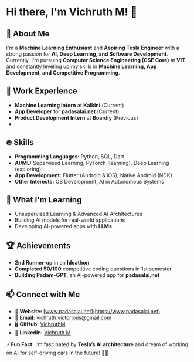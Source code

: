 # Hi there, I'm Vichruth M! 👋  

## 🚀 About Me  
I'm a **Machine Learning Enthusiast** and **Aspiring Tesla Engineer** with a strong passion for **AI, Deep Learning, and Software Development**. Currently, I'm pursuing **Computer Science Engineering (CSE Core)** at **VIT** and constantly leveling up my skills in **Machine Learning, App Development, and Competitive Programming**.

## 💼 Work Experience  
- **Machine Learning Intern** at **Kalkini** (Current)  
- **App Developer** for **padasalai.net** (Current)  
- **Product Development Intern** at **Boardly** (Previous)
- 
## 🔥 Skills  
- **Programming Languages:** Python, SQL, Dart  
- **AI/ML:** Supervised Learning, PyTorch (learning), Deep Learning (exploring)  
- **App Development:** Flutter (Android & iOS), Native Android (NDK)  
- **Other Interests:** OS Development, AI in Autonomous Systems  

## 🌱 What I'm Learning  
- Unsupervised Learning & Advanced AI Architectures  
- Building AI models for real-world applications  
- Developing AI-powered apps with **LLMs**  

## 🏆 Achievements  
- **2nd Runner-up** in an **Ideathon**  
- **Completed 50/100** competitive coding questions in 1st semester  
- **Building Padam-GPT**, an AI-powered app for **padasalai.net**  

## 📫 Connect with Me  
- 🔗 **Website:** [www.padasalai.net](https://www.padasalai.net)  
- 📧 **Email:** vichruth.victorious@gmail.com  
- 🖥️ **GitHub:** [VichruthM](https://github.com/VichruthM)  
- 💼 **LinkedIn:** [Vichruth M](https://www.linkedin.com/in/vichruthm9099/)

⚡ **Fun Fact:** I’m fascinated by **Tesla’s AI architecture** and dream of working on AI for self-driving cars in the future! 🚗💡  
